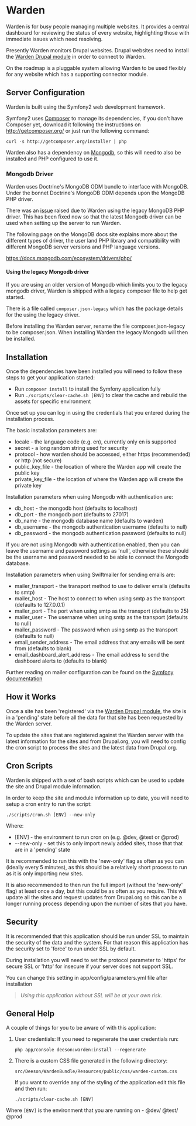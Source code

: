 Warden
======

Warden is for busy people managing multiple websites.  It provides a central
dashboard for reviewing the status of every website, highlighting those
with immediate issues which need resolving.

Presently Warden monitors Drupal websites. Drupal websites need to install the
[Warden Drupal module][1] in order to connect to Warden.

On the roadmap is a pluggable system allowing Warden to be used flexibly
for any website which has a supporting connector module.

Server Configuration
--------------------

Warden is built using the Symfony2 web development framework.

Symfony2 uses [Composer][2] to manage its dependencies, if you don't have
Composer yet, download it following the instructions on http://getcomposer.org/
or just run the following command:

    curl -s http://getcomposer.org/installer | php

Warden also has a dependency on [Mongodb][3], so this will need to also be
installed and PHP configured to use it.

### Mongodb Driver

Warden uses Doctrine's MongoDB ODM bundle to interface with MongoDB. Under the 
bonnet Doctrine's MongoDB ODM depends upon the MongoDB PHP driver. 

There was an [issue][4] raised due to Warden using the legacy MongoDB PHP driver.
This has been fixed now so that the latest Mongodb driver can be used when setting
up the server to run Warden.

The following page on the MongoDB docs site explains more about the different types 
of driver, the user land PHP library and compatibility with different MongoDB server 
versions and PHP language versions.

https://docs.mongodb.com/ecosystem/drivers/php/

#### Using the legacy Mongodb driver

If you are using an older version of Mongodb which limits you to the legacy mongodb 
driver, Warden is shipped with a legacy composer file to help get started.

There is a file called `composer.json-legacy` which has the package details for
the using the legacy driver. 

Before installing the Warden server, rename the file composer.json-legacy to be 
composer.json. When installing Warden the legacy Mongodb will then be installed.

Installation
------------

Once the dependencies have been installed you will need to follow these steps
to get your application started:

  * Run `composer install` to install the Symfony application fully
  * Run `./scripts/clear-cache.sh [ENV]` to clear the cache and rebuild the assets 
  for specific environment

Once set up you can log in using the credentials that you entered during the 
installation process.

The basic installation parameters are:

  * locale            - the language code (e.g. en), currently only en is supported
  * secret            - a long random string used for security
  * protocol          - how warden should be accessed, either https (recommended) 
  or http (not secure)
  * public_key_file   - the location of where the Warden app will create the public key
  * private_key_file  - the location of where the Warden app will create the private key
  
Installation parameters when using Mongodb with authentication are:

  * db_host      - the mongodb host (defaults to localhost)
  * db_port      - the mongodb port (defaults to 27017)
  * db_name      - the mongodb database name (defaults to warden)
  * db_username  - the mongodb authentication username (defaults to null)
  * db_password  - the mongodb authentication password (defaults to null)
  
If you are not using Mongodb with authentication enabled, then you can leave the 
username and password settings as 'null', otherwise these should be the username
and password needed to be able to connect the Mongodb database.
  
Installation parameters when using Swiftmailer for sending emails are:

  * mailer_transport               - the transport method to use to deliver emails (defaults to smtp)
  * mailer_host                    - The host to connect to when using smtp as the transport (defaults to 127.0.0.1)
  * mailer_port                    - The port when using smtp as the transport (defaults to 25)
  * mailer_user                    - The username when using smtp as the transport (defaults to null)
  * mailer_password                - The password when using smtp as the transport (defaults to null)
  * email_sender_address           - The email address that any emails will be sent from (defaults to blank)
  * email_dashboard_alert_address  - The email address to send the dashboard alerts to (defaults to blank)
  
Further reading on mailer configuration can be found on the [Symfony documentation][5]

How it Works
------------

Once a site has been 'registered' via the [Warden Drupal module][1], the site
is in a 'pending' state before all the data for that site has been requested 
by the Warden server.

To update the sites that are registered against the Warden server with the latest 
information for the sites and from Drupal.org, you will need to config the cron 
script to process the sites and the latest data from Drupal.org.

Cron Scripts
------------

Warden is shipped with a set of bash scripts which can be used to update the site
and Drupal module information.

In order to keep the site and module information up to date, you will need to setup
a cron entry to run the script: 

    ./scripts/cron.sh [ENV] --new-only

Where:
  * [ENV]  - the environment to run cron on (e.g. @dev, @test or @prod)
  * --new-only - set this to only import newly added sites, those that that are 
  in a 'pending' state

It is recommended to run this with the 'new-only' flag as often as you can (ideally 
every 5 minutes), as this should be a relatively short process to run as it is 
only importing new sites.

It is also recommended to then run the full import (without the 'new-only' flag) 
at least once a day, but this could be as often as you require. 
This will update all the sites and request updates from Drupal.org so this can 
be a longer running process depending upon the number of sites that you have.

Security
--------

It is recommended that this application should be run under SSL to maintain
the security of the data and the system.  For that reason this application has
the security set to 'force' to run under SSL by default.

During installation you will need to set the protocol parameter to 'https'
for secure SSL or 'http' for insecure if your server does not support SSL.

You can change this setting in app/config/parameters.yml file after installation

> *Using this application without SSL will be at your own risk.*

General Help
------------

A couple of things for you to be aware of with this application:

  1. User credentials: If you need to regenerate the user credentials run:

      `php app/console deeson:warden:install --regenerate`

  2. There is a custom CSS file generated in the following directory:

      `src/Deeson/WardenBundle/Resources/public/css/warden-custom.css`

     If you want to override any of the styling of the application edit this
     file and then run:

      `./scripts/clear-cache.sh [ENV]`

Where `[ENV]` is the environment that you are running on - @dev/ @test/ @prod

[1]:  https://www.drupal.org/project/warden
[2]:  http://getcomposer.org/
[3]:  http://docs.mongodb.org/manual/
[4]:  https://github.com/teamdeeson/warden/issues/60
[5]:  https://symfony.com/doc/2.8/reference/configuration/swiftmailer.html
